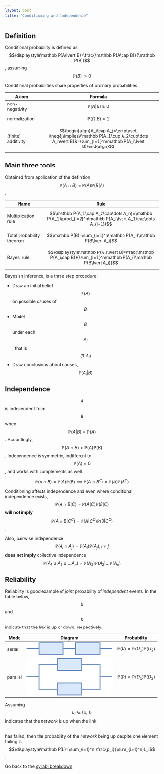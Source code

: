 ```yaml
---
layout: post
title: "Conditioning and Independence"
---
```


## Definition

Conditional probability is defined as $$\displaystyle\mathbb P(A\lvert B)=\frac{\mathbb P(A\cap B)}{\mathbb P(B)}$$, assuming $$\mathbb P(B).>0$$

Conditional probabilities share properties of ordinary probabilities.

 |Axiom|Formula|
 |-|:-:|
 |non-negativity|$$\mathbb P(A\lvert B)\geq 0$$|
 |normalization|$$\mathbb P(\Omega\lvert B)=1$$|
 |(finite) additivity|$$\begin{align}A_i\cap A_j=\emptyset, i\neq&j\implies\\\mathbb P(A_1\cup A_2\cup\dots A_n\vert B)&=\sum_{i=1}^n\mathbb P(A_i\lvert B)\end{align}$$|

## Main three tools

Obtained from application of the definition $$\mathbb P(A\cap B)=\mathbb P(A)\mathbb P(B\lvert A)$$.

|Name|Rule|
|-|:-:|
|Multiplication rule|$$\mathbb P(A_1\cap A_2\cap\dots A_n)=\mathbb P(A_1)\prod_{i=2}^n\mathbb P(A_i\lvert A_1\cap\dots A_{i-1})$$|
|Total probability theorem|$$\mathbb  P(B)=\sum_{i=1}^n\mathbb P(A_i)\mathbb P(B\lvert A_i)$$|
|Bayes' rule|$$\displaystyle\mathbb P(A_i\lvert B)=\frac{\mathbb P(A_i\cap B)}{\sum_{i=1}^n\mathbb P(A_i)\mathbb P(B\lvert A_i)}$$|

Bayesian inference, is a three step procedure:

- Draw an initial belief $$\mathbb P(A)$$ on possible causes of $$B$$
- Model $$B$$ under each $$A_i$$, that is $$\mathbb (B\lvert A_i)$$
- Draw conclusions about causes, $$\mathbb P(A_i\lvert B)$$

## Independence

$$A$$ is independent from $$B$$ when $$\mathbb P(A\lvert B)=\mathbb P(A)$$. Accordingly, $$\mathbb P(A\cap B)=\mathbb P(A)\mathbb P(B)$$. Independence is symmetric, indifferent to $$\mathbb P(A)=0$$, and works with complements as well.

$$\mathbb P(A\cap B)=\mathbb P(A)\mathbb P(B)\implies\mathbb P(A\cap B^C)=\mathbb P(A)\mathbb P(B^C)$$

Conditioning affects independence and even where conditional independence exists, $$\mathbb P(A\cap B\lvert C)=\mathbb P(A\lvert C)\mathbb P(B\lvert C)$$ **will not imply** $$\mathbb P(A\cap B\lvert C^C)=\mathbb P(A\lvert C^C)\mathbb P(B\lvert C^C)$$.

Also, pairwise independence $$\mathbb P(A_i\cap A_j)=\mathbb P(A_i)\mathbb P(A_j), i\neq j$$ **does not imply** collective independence $$\mathbb P(A_1\cup A_2\cup\dots A_n)=\mathbb P(A_2)\mathbb P(A_2)\dots\mathbb P(A_n)$$

## Reliability

Reliability is good example of *joint* probability of *independent* events. In the table below, $$U$$ and $$D$$ indicate that the *link* is up or down, respectively.

|Mode|Diagram|Probability|
|-|:-:|:-:|
|serial|![12457](/assets/images/2022-01-05-conditioning-and-independence/12457.png)|$$\mathbb P(U)=\mathbb P(U_1)\mathbb P(U_2)$$|
|parallel|![21589](/assets/images/2022-01-05-conditioning-and-independence/21589.png)|$$\mathbb P(D)=\mathbb P(D_1)\mathbb P(D_2)$$|

Assuming $$L_i\in\{0,1\}$$ indicates that the *network* is up when the link $$i$$ has failed, then the probability of the *network* being up despite one element failing is $$\displaystyle\mathbb P(L)=\sum_{i=1}^n \frac{p_i}{\sum_{i=1}^n}L_i$$.

Go back to the [syllabi breakdown](/2022/01/02/prob-and-stats-syllabi.html).
